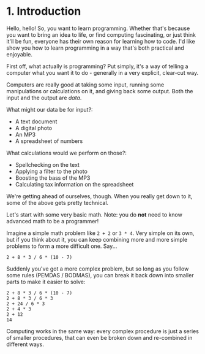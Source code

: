 # 1. Introduction

Hello, hello! So, you want to learn programming.
Whether that's because you want to bring an idea to life,
or find computing fascinating, or just think it'll be fun,
everyone has their own reason for learning how to code.
I'd like show you how to learn programming in a way that's both
practical and enjoyable.

First off, what actually is programming?
Put simply, it's a way of telling a computer what you want it to do - 
generally in a very explicit, clear-cut way.

Computers are really good at taking some input, running some
manipulations or calculations on it, and giving back some output.
Both the input and the output are *data*.

What might our data be for input?:
- A text document
- A digital photo
- An MP3
- A spreadsheet of numbers

What calculations would we perform on those?:
- Spellchecking on the text
- Applying a filter to the photo
- Boosting the bass of the MP3
- Calculating tax information on the spreadsheet

We're getting ahead of ourselves, though.
When you really get down to it, some of the above gets pretty technical.

Let's start with some very basic math.
Note: you do **not** need to know advanced math to be a programmer!

Imagine a simple math problem like `2 + 2` or `3 * 4`.
Very simple on its own, but if you think about it, you can keep combining
more and more simple problems to form a more difficult one. Say...

`2 + 8 * 3 / 6 * (10 - 7)`

Suddenly you've got a more complex problem,
but so long as you follow some rules (PEMDAS / BODMAS),
you can break it back down into smaller parts to make it easier to solve:

```
2 + 8 * 3 / 6 * (10 - 7)
2 + 8 * 3 / 6 * 3
2 + 24 / 6 * 3
2 + 4 * 3
2 + 12
14
```

Computing works in the same way: every complex procedure is just a series of
smaller procedures, that can even be broken down and re-combined in different ways.
